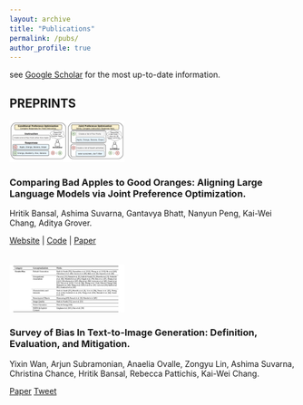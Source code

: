 ```yaml
---
layout: archive
title: "Publications"
permalink: /pubs/
author_profile: true
---
```

see [Google Scholar](https://scholar.google.com/citations?user=Rug0TJEAAAAJ&hl=en) for the most up-to-date information.
<div class="preprints">
  <h2>PREPRINTS</h2>
  <img src="/images/dove_image.png" alt="Joint Preference Optimization Graphic" width="40%">
  <h3>Comparing Bad Apples to Good Oranges: Aligning Large Language Models via Joint Preference Optimization.</h3>
  <p>Hritik Bansal, Ashima Suvarna, Gantavya Bhatt, Nanyun Peng, Kai-Wei Chang, Aditya Grover.</p>
  <a href="https://dove-alignment.github.io/" target="_blank">Website</a> |
  <a href="https://github.com/Hritikbansal/dove" target="_blank">Code</a> |
  <a href="https://arxiv.org/abs/2404.00530" target="_blank">Paper</a>
</div> <br> <br>

<div class="preprints">
<img src="/images/survey_image.png" alt="Gender bias table from paper" width="40%">
  <h3>Survey of Bias In Text-to-Image Generation: Definition, Evaluation, and Mitigation.</h3>
  <p>Yixin Wan, Arjun Subramonian, Anaelia Ovalle, Zongyu Lin, Ashima Suvarna, Christina Chance, Hritik Bansal, Rebecca Pattichis, Kai-Wei Chang.</p>
  <a href="https://arxiv.org/abs/2404.01030" target="_blank">Paper</a>
  <a href="https://twitter.com/yixin_wan_/status/1775580933208580139" target="_blank">Tweet</a>
  </div>
